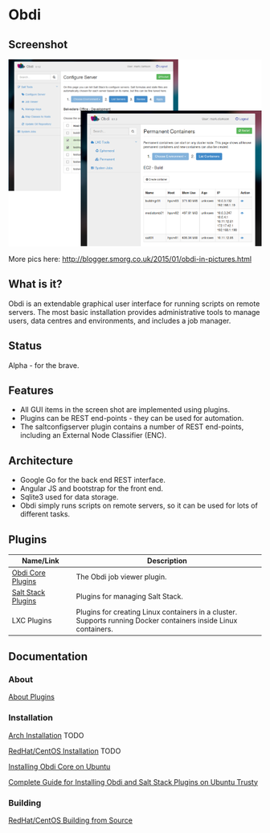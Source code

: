 # Obdi

## Screenshot

![](images/obdi-0.1.3.png?raw=true)

More pics here: http://blogger.smorg.co.uk/2015/01/obdi-in-pictures.html

## What is it?

Obdi is an extendable graphical user interface for running scripts on
remote servers.  The most basic installation provides administrative tools to
manage users, data centres and environments, and includes a job manager.

## Status

Alpha - for the brave.

## Features

* All GUI items in the screen shot are implemented using plugins.
* Plugins can be REST end-points - they can be used for automation.
* The saltconfigserver plugin contains a number of REST end-points, including an External Node Classifier (ENC).

## Architecture

* Google Go for the back end REST interface.
* Angular JS and bootstrap for the front end.
* Sqlite3 used for data storage.
* Obdi simply runs scripts on remote servers, so it can be used for lots of different tasks.

## Plugins

| Name/Link          | Description  |
|--------------------|-------------------------------------------------------|
| [Obdi Core Plugins](https://github.com/mclarkson/obdi-core-repository.git) | The Obdi job viewer plugin. |
| [Salt Stack Plugins](https://github.com/mclarkson/obdi-salt-repository.git) | Plugins for managing Salt Stack. |
| LXC Plugins       | Plugins for creating Linux containers in a cluster.<br> Supports running Docker containers inside Linux containers. |

## Documentation

### About

[About Plugins](https://github.com/mclarkson/obdi/blob/master/doc/plugins.md)

### Installation

[Arch Installation](https://github.com/mclarkson/obdi/blob/master/doc/arch_install.md) TODO

[RedHat/CentOS Installation](https://github.com/mclarkson/obdi/blob/master/doc/redhat_install.md) TODO

[Installing Obdi Core on Ubuntu](https://github.com/mclarkson/obdi/blob/master/doc/ubuntu_install.md)

[Complete Guide for Installing Obdi and Salt Stack Plugins on Ubuntu Trusty](https://github.com/mclarkson/obdi-salt-repository/blob/master/docs/ubuntu_guide.md)

### Building

[RedHat/CentOS Building from Source](https://github.com/mclarkson/obdi/blob/master/doc/redhat_build.md)

